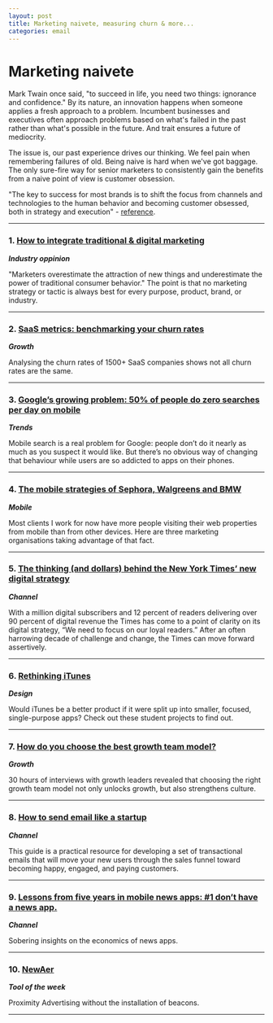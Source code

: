 ```yaml
---
layout: post
title: Marketing naivete, measuring churn & more...
categories: email
---
```



# Marketing naivete

Mark Twain once said, "to succeed in life, you need two things: ignorance and confidence." By its nature, an innovation happens when someone applies a fresh approach to a problem. Incumbent businesses and executives often approach problems based on what's failed in the past rather than what's possible in the future. And trait ensures a future of mediocrity.

The issue is, our past experience drives our thinking. We feel pain when remembering failures of old. Being naive is hard when we've got baggage. The only sure-fire way for senior marketers to consistently gain the benefits from a naive point of view is customer obsession.

"The key to success for most brands is to shift the focus from channels and technologies to the human behavior and becoming customer obsessed, both in strategy and execution" - [reference][ref].

[ref]:http://chiefmartec.stfi.re/2015/09/marketing-technology-digital-humanfirst/?sf=bbxbyb

***

### 1. [How to integrate traditional & digital marketing][traddigimarketing]
_<strong>Industry oppinion</strong>_

"Marketers overestimate the attraction of new things and underestimate the power of traditional consumer behavior." The point is that no marketing strategy or tactic is always best for every purpose, product, brand, or industry.

[traddigimarketing]:http://moz.stfi.re/blog/integrate-traditional-digital-marketing?sf=zorozo

***

### 2. [SaaS metrics: benchmarking your churn rates][saasmetric]
_<strong>Growth</strong>_

Analysing the churn rates of 1500+ SaaS companies shows not all churn rates are the same.

[saasmetric]:http://medium.stfi.re/point-nine-news/saas-metrics-benchmarking-your-churn-rates-e9ae2c7129b5?sf=azxzgj#.l9hpuyv0v

***

### 3. [Google’s growing problem: 50% of people do zero searches per day on mobile][googlemobilesearch]
_<strong>Trends</strong>_

Mobile search is a real problem for Google: people don’t do it nearly as much as you suspect it would like. But there’s no obvious way of changing that behaviour while users are so addicted to apps on their phones.

[googlemobilesearch]:http://theoverspill.wordpress.stfi.re/2015/10/19/searches-average-mobile-google-problem/?sf=kdjdyb

***

### 4. [The mobile strategies of Sephora, Walgreens and BMW][mobilestrat]
_<strong>Mobile</strong>_

Most clients I work for now have more people visiting their web properties from mobile than from other devices. Here are three marketing organisations taking advantage of that fact.

[mobilestrat]:http://www.sailthru.stfi.re/marketing-blog/the-amazing-mobile-strategies-of-sephora-walgreens-and-bmw/?sf=bbvkza

***

### 5. [The thinking (and dollars) behind the New York Times’ new digital strategy][nytstrat]
_<strong>Channel</strong>_

With a million digital subscribers and 12 percent of readers delivering over 90 percent of digital revenue the Times has come to a point of clarity on its digital strategy, “We need to focus on our loyal readers.” After an often harrowing decade of challenge and change, the Times can move forward assertively.

[nytstrat]:http://newsonomics.stfi.re/newsonomics-the-thinking-and-dollars-behind-the-new-york-times-new-digital-strategy/?sf=kdvknx

***

### 6. [Rethinking iTunes][rethinkitunes]
_<strong>Design</strong>_

Would iTunes be a better product if it were split up into smaller, focused, single-purpose apps? Check out these student projects to find out.

[rethinkitunes]:http://interface.fh-potsdam.stfi.re/itunes/?sf=xwdgan

***

### 7. [How do you choose the best growth team model?][growthteam]
_<strong>Growth</strong>_

30 hours of interviews with growth leaders revealed that choosing the right growth team model not only unlocks growth, but also strengthens culture.

[growthteam]:http://medium.stfi.re/@ahmcinnes/how-do-you-choose-the-best-growth-team-model-632ad5a85be9?sf=geeywy#.hwjhxwrsh

***

### 8. [How to send email like a startup][emailstartup]
_<strong>Channel</strong>_

This guide is a practical resource for developing a set of transactional emails that will move your new users through the sales funnel toward becoming happy, engaged, and paying customers.

[emailstartup]:http://www.sendwithus.stfi.re/resources/guide?sf=pppxev

***

### 9. [Lessons from five years in mobile news apps: #1 don’t have a news app.][newsapp]
_<strong>Channel</strong>_

Sobering insights on the economics of news apps.

[newsapp]:http://medium.stfi.re/swlh/lessons-from-five-years-in-mobile-news-apps-1-don-t-have-a-news-app-c46939195389?sf=rjjkad#.lss84b1e1

***

### 10. [NewAer][NewAer]
_<strong>Tool of the week</strong>_

Proximity Advertising without the installation of beacons.

[NewAer]:http://newaer.stfi.re/?sf=ozjzld

***

